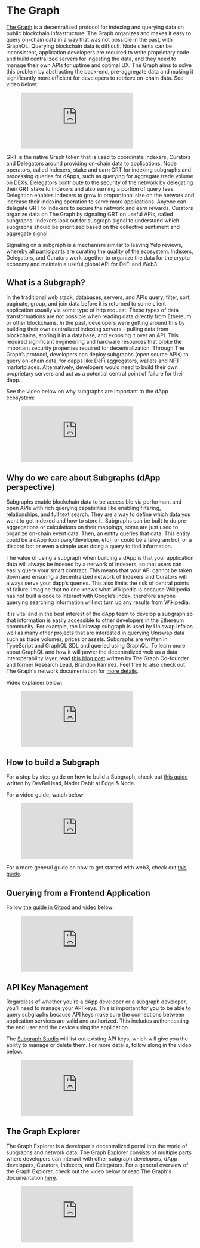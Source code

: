# The Graph

[The Graph](https://thegraph.com/) is a decentralized protocol for indexing and querying data on public blockchain infrastructure. The Graph organizes and makes it easy to query on-chain data in a way that was not possible in the past, with GraphQL. Querying blockchain data is difficult. Node clients can be inconsistent, application developers are required to write proprietary code and build centralized servers for ingesting the data, and they need to manage their own APIs for uptime and optimal UX. The Graph aims to solve this problem by abstracting the back-end, pre-aggregate data and making it significantly more efficient for developers to retrieve on-chain data. See video below:

<!-- blank line -->
<figure class="video_container">
  <iframe src="https://www.youtube.com/embed/X_2ln79Qb-Q" frameborder="0" allowfullscreen="true"> </iframe>
</figure>
<!-- blank line -->

GRT is the native Graph token that is used to coordinate Indexers, Curators and Delegators around providing on-chain data to applications. Node operators, called Indexers, stake and earn GRT for indexing subgraphs and processing queries for dApps, such as querying for aggregate trade volume on DEXs. Delegators contribute to the security of the network by delegating their GRT stake to Indexers and also earning a portion of query fees. Delegation enables Indexers to grow in proportional size on the network and increase their indexing operation to serve more applications. Anyone can delegate GRT to Indexers to secure the network and earn rewards. Curators organize data on The Graph by signaling GRT on useful APIs, called subgraphs. Indexers look out for subgraph signal to understand which subgraphs should be prioritized based on the collective sentiment and aggregate signal.

Signaling on a subgraph is a mechanism similar to leaving Yelp reviews, whereby all participants are curating the quality of the ecosystem. Indexers, Delegators, and Curators work together to organize the data for the crypto economy and maintain a useful global API for DeFi and Web3.

## What is a Subgraph?

In the traditional web stack, databases, servers, and APIs query, filter, sort, paginate, group, and join data before it is returned to some client application usually via some type of http request. These types of data transformations are not possible when reading data directly from Ethereum or other blockchains. In the past, developers were getting around this by building their own centralized indexing servers - pulling data from blockchains, storing it in a database, and exposing it over an API. This required significant engineering and hardware resources that broke the important security properties required for decentralization.
Through The Graph’s protocol, developers can deploy subgraphs (open source APIs) to query on-chain data, for dapps like DeFi aggregators, wallets and NFT marketplaces. Alternatively, developers would need to build their own proprietary servers and act as a potential central point of failure for their dapp.

See the video below on why subgraphs are important to the dApp ecosystem:

<!-- blank line -->
<figure class="video_container">
  <iframe src="https://www.youtube.com/embed/NlmkqQQko5U" frameborder="0" allowfullscreen="true"> </iframe>
</figure>
<!-- blank line -->

## Why do we care about Subgraphs (dApp perspective)

Subgraphs enable blockchain data to be accessible via performant and open APIs with rich querying capabilities like enabling filtering, relationships, and full text search. They are a way to define which data you want to get indexed and how to store it. Subgraphs can be built to do pre-aggregations or calculations on their mappings, some are just used to organize on-chain event data. Then, an entity queries that data. This entity could be a dApp (company/developer, etc), or could be a telegram bot, or a discord bot or even a simple user doing a query to find information.

The value of using a subgraph when building a dApp is that your application data will always be indexed by a network of indexers, so that users can easily query your smart contract. This means that your API cannot be taken down and ensuring a decentralized network of Indexers and Curators will always serve your dapp’s queries. This also limits the risk of central points of failure. Imagine that no one knows what Wikipedia is because Wikipedia has not built a code to interact with Google’s index, therefore anyone querying searching information will not turn up any results from Wikipedia.

It is vital and in the best interest of the dApp team to develop a subgraph so that information is easily accessible to other developers in the Ethereum community. For example, the Uniswap subgraph is used by Uniswap.info as well as many other projects that are interested in querying Uniswap data such as trade volumes, prices or assets. Subgraphs are written in TypeScript and GraphQL SDL and queried using GraphQL. To learn more about GraphQL and how it will power the decentralized web as a data interoperability layer, read [this blog post](https://medium.com/graphprotocol/graphql-will-power-the-decentralized-web-d7443a69c69a) written by The Graph Co-founder and former Research Lead, Brandon Ramirez. Feel free to also check out The Graph's network documentation for [more details](https://thegraph.com/docs/about/introduction). 

Video explainer below:

<!-- blank line -->
<figure class="video_container">
  <iframe src="https://www.youtube.com/embed/DjnApXmdAKg" frameborder="0" allowfullscreen="true"> </iframe>
</figure>
<!-- blank line -->

## How to build a Subgraph

For a step by step guide on how to build a Subgraph, check out [this guide](https://thegraph.com/blog/building-with-subgraph-studio) written by DevRel lead, Nader Dabit at Edge & Node.

For a video guide, watch below!

<!-- blank line -->
<figure class="video_container">
  <iframe src="https://www.youtube.com/embed/HfDgC2oNnwo" frameborder="0" allowfullscreen="true"> </iframe>
</figure>
<!-- blank line -->

For a more general guide on how to get started with web3, check out [this guide](https://dev.to/dabit3/the-complete-guide-to-full-stack-ethereum-development-3j13).

## Querying from a Frontend Application

Follow [the guide in Gitpod](https://github.com/graphprotocol/full-stack-graph-app) and [video](https://www.youtube.com/watch?v=PjyKPMpahuc) below:

<!-- blank line -->
<figure class="video_container">
  <iframe src="https://www.youtube.com/watch?v=PjyKPMpahuc" frameborder="0" allowfullscreen="true"> </iframe>
</figure>
<!-- blank line -->

## API Key Management

Regardless of whether you’re a dApp developer or a subgraph developer, you’ll need to manage your API keys. This is important for you to be able to query subgraphs because API keys make sure the connections between application services are valid and authorized. This includes authenticating the end user and the device using the application.

The [Subgraph Studio](https://thegraph.com/studio/) will list out existing API keys, which will give you the ability to manage or delete them. For more details, follow along in the video below:

<!-- blank line -->
<figure class="video_container">
  <iframe src="https://www.youtube.com/embed/UrfIpm-Vlgs" frameborder="0" allowfullscreen="true"> </iframe>
</figure>
<!-- blank line -->

## The Graph Explorer

The Graph Explorer is a developer's decentralized portal into the world of subgraphs and network data. The Graph Explorer consists of multiple parts where developers can interact with other subgraph developers, dApp developers, Curators, Indexers, and Delegators. For a general overview of the Graph Explorer, check out the video below or read The Graph's documentation [here](https://thegraph.com/docs/explorer).

<!-- blank line -->
<figure class="video_container">
  <iframe src="https://www.youtube.com/embed/u224xf7rEBY" frameborder="0" allowfullscreen="true"> </iframe>
</figure>
<!-- blank line -->
